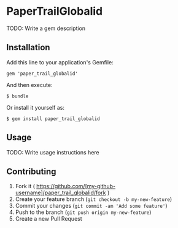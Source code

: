 # PaperTrailGlobalid

TODO: Write a gem description

## Installation

Add this line to your application's Gemfile:

    gem 'paper_trail_globalid'

And then execute:

    $ bundle

Or install it yourself as:

    $ gem install paper_trail_globalid

## Usage

TODO: Write usage instructions here

## Contributing

1. Fork it ( https://github.com/[my-github-username]/paper_trail_globalid/fork )
2. Create your feature branch (`git checkout -b my-new-feature`)
3. Commit your changes (`git commit -am 'Add some feature'`)
4. Push to the branch (`git push origin my-new-feature`)
5. Create a new Pull Request

